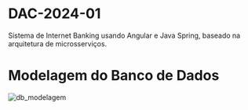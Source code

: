 # DAC-2024-01
Sistema de Internet Banking usando Angular e Java Spring, baseado na arquitetura de microsserviços.

# Modelagem do Banco de Dados
![db_modelagem](https://github.com/gfbsant/DAC-2024-01/assets/86862398/eae3fb14-368c-47e6-bde5-c307b5a9ea25)
